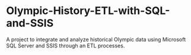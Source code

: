 # Olympic-History-ETL-with-SQL-and-SSIS
A project to integrate and analyze historical Olympic data using Microsoft SQL Server and SSIS through an ETL processes.
